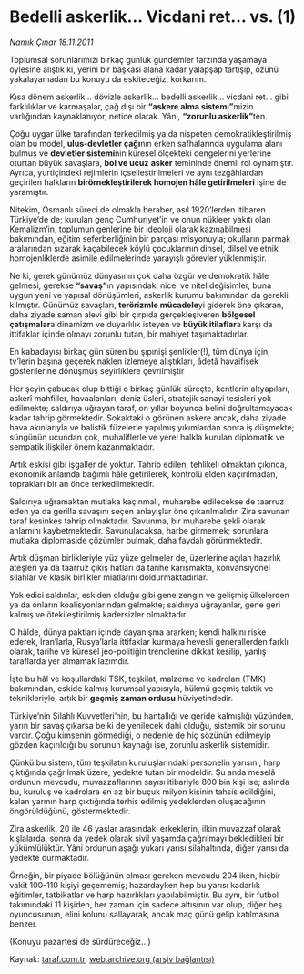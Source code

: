 # Bedelli askerlik... Vicdani ret... vs. (1)

*Namık Çınar 18.11.2011*

<div class="yazi"><p>Toplumsal sorunlarımızı birkaç günlük gündemler tarzında yaşamaya öylesine alıştık ki, yerini bir başkası alana kadar yalapşap tartışıp, özünü yakalayamadan bu konuyu da eskiteceğiz, korkarım.</p>
<p>Kısa dönem askerlik... dövizle askerlik... bedelli askerlik... vicdani ret... gibi farklılıklar ve karmaşalar, çağ dışı bir <b>“askere alma sistemi”</b>mizin varlığından kaynaklanıyor, netice olarak. Yâni, <b>“zorunlu askerlik”</b>ten.</p>
<p>Çoğu uygar ülke tarafından terkedilmiş ya da nispeten demokratikleştirilmiş olan bu model, <b>ulus-devletler çağı</b>nın erken safhalarında uygulama alanı bulmuş ve <b>devletler sistemi</b>nin küresel ölçekteki dengelerini yerlerine oturtan büyük savaşlara, <b>bol ve ucuz</b> <b>asker</b> temininde önemli rol oynamıştır. Ayrıca, yurtiçindeki rejimlerin içselleştirilmeleri ve aynı tezgâhlardan geçirilen halkların <b>birörnekleştirilerek homojen hâle getirilmeleri</b> işine de yaramıştır.</p>
<p>Nitekim, Osmanlı süreci de olmakla beraber, asıl 1920’lerden itibaren Türkiye’de de; kurulan genç Cumhuriyet’in ve onun nükleer yakıtı olan Kemalizm’in, toplumun genlerine bir ideoloji olarak kazınabilmesi bakımından, eğitim seferberliğinin bir parçası misyonuyla; okulların parmak aralarından sızarak kaçabilecek köylü çocuklarının dinsel, dilsel ve etnik homojenliklerde asimile edilmelerinde yarayışlı görevler yüklenmiştir.</p>
<p>Ne ki, gerek günümüz dünyasının çok daha özgür ve demokratik hâle gelmesi, gerekse <b>“savaş”</b>ın yapısındaki nicel ve nitel değişimler, buna uygun yeni ve yapısal dönüşümleri, askerlik kurumu bakımından da gerekli kılmıştır. Günümüz savaşları, <b>terörizmle mücadele</b>yi giderek öne çıkaran, daha ziyade saman alevi gibi bir çırpıda gerçekleşiveren <b>bölgesel çatışmalar</b>a dinamizm ve duyarlılık isteyen ve <b>büyük itilaflar</b>a<b> </b>karşı da ittifaklar içinde olmayı zorunlu tutan, bir mahiyet taşımaktadırlar.</p>
<p>En kabadayısı birkaç gün süren bu şıpınişi şenlikler(!), tüm dünya için, tv’lerin başına geçerek naklen izlemeye alıştıkları, âdetâ havaifişek gösterilerine dönüşmüş seyirliklere çevrilmiştir</p>
<p>Her şeyin çabucak olup bittiği o birkaç günlük süreçte, kentlerin altyapıları, askerî mahfiller, havaalanları, deniz üsleri, stratejik sanayi tesisleri yok edilmekte; saldırıya uğrayan taraf, on yıllar boyunca belini doğrultamayacak kadar tahrip görmektedir. Sokaktaki o görünen askere ancak, daha ziyade hava akınlarıyla ve balistik füzelerle yapılmış yıkımlardan sonra iş düşmekte; süngünün ucundan çok, muhaliflerle ve yerel halkla kurulan diplomatik ve sempatik ilişkiler önem kazanmaktadır.</p>
<p>Artık eskisi gibi işgaller de yoktur. Tahrip edilen, tehlikeli olmaktan çıkınca, ekonomik anlamda bağımlı hâle getirilerek, kontrolü elden kaçırılmadan, toprakları bir an önce terkedilmektedir.</p>
<p>Saldırıya uğramaktan mutlaka kaçınmalı, muharebe edilecekse de taarruz eden ya da gerilla savaşını seçen anlayışlar öne çıkarılmalıdır. Zira savunan taraf kesinkes tahrip olmaktadır. Savunma, bir muharebe şekli olarak anlamını kaybetmektedir. Savunulacaksa, harbe girmemek; sorunlara mutlaka diplomaside çözümler bulmak, daha faydalı görünmektedir.</p>
<p>Artık düşman birlikleriyle yüz yüze gelmeler de, üzerlerine açılan hazırlık ateşleri ya da taarruz çıkış hatları da tarihe karışmakta, konvansiyonel silahlar ve klasik birlikler miatlarını doldurmaktadırlar.</p>
<p>Yok edici saldırılar, eskiden olduğu gibi gene zengin ve gelişmiş ülkelerden ya da onların koalisyonlarından gelmekte; saldırıya uğrayanlar, gene geri kalmış ve ötekileştirilmiş kadersizler olmaktadır.</p>
<p>O hâlde, dünya paktları içinde dayanışma ararken; kendi halkını riske ederek, İran’larla, Rusya’larla ittifaklar kurmaya hevesli generallerden farklı olarak, tarihe ve küresel jeo-politiğin trendlerine dikkat kesilip, yanlış taraflarda yer almamak lazımdır.</p>
<p>İşte bu hâl ve koşullardaki TSK, teşkilat, malzeme ve kadroları (TMK) bakımından, eskide kalmış kurumsal yapısıyla, hükmü geçmiş taktik ve teknikleriyle, artık bir <b>geçmiş zaman ordusu</b> hüviyetindedir.</p>
<p>Türkiye’nin Silahlı Kuvvetleri’nin, bu hantallığı ve geride kalmışlığı yüzünden, yarın bir savaş çıkarsa belki de yenilecek dahi olduğu, sistemik bir sorunu vardır. Çoğu kimsenin görmediği, o nedenle de hiç sözünün edilmeyip gözden kaçırıldığı bu sorunun kaynağı ise, zorunlu askerlik sistemidir.</p>
<p>Çünkü bu sistem, tüm teşkilatın kuruluşlarındaki personelin yarısını, harp çıktığında çağrılmak üzere, yedekte tutan bir modeldir. Şu anda meselâ ordunun mevcudu, muvazzaflarının sayısı itibariyle 800 bin kişi ise; aslında bu, kuruluş ve kadrolara en az bir buçuk milyon kişinin tahsis edildiğini, kalan yarının harp çıktığında terhis edilmiş yedeklerden oluşacağının öngörüldüğünü, göstermektedir.</p>
<p>Zira askerlik, 20 ile 46 yaşlar arasındaki erkeklerin, ilkin muvazzaf olarak kışlalarda, sonra da yedek olarak sivil yaşamda çağrılmayı bekledikleri bir yükümlülüktür. Yâni ordunun aşağı yukarı yarısı silahaltında, diğer yarısı da yedekte durmaktadır.</p>
<p>Örneğin, bir piyade bölüğünün olması gereken mevcudu 204 iken, hiçbir vakit 100-110 kişiyi geçememiş; hazardayken hep bu yarısı kadarlık eğitimler, tatbikatlar ve harp hazırlıkları yapılabilmiştir. Bu aynı, bir futbol takımındaki 11 kişiden, her zaman için sadece altısının var olup, diğer beş oyuncusunun, elini kolunu sallayarak, ancak maç günü gelip katılmasına benzer.</p>
<p>(Konuyu pazartesi de sürdüreceğiz...)</p>
</div>

Kaynak: [taraf.com.tr](http://www.taraf.com.tr/namik-cinar/makale-bedelli-askerlik-vicdani-ret-vs-1.htm), [web.archive.org (arşiv bağlantısı)](http://web.archive.org/web/20130623234611/http://www.taraf.com.tr/namik-cinar/makale-bedelli-askerlik-vicdani-ret-vs-1.htm)
